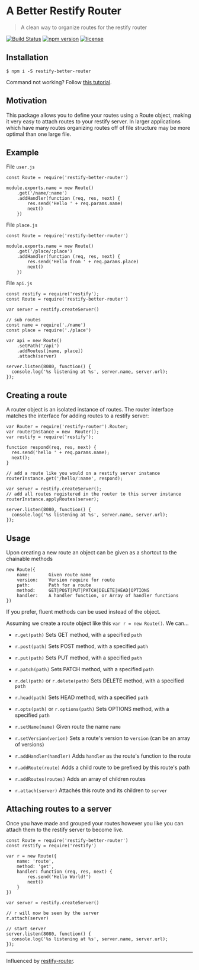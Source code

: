 # A Better Restify Router
> A clean way to organize routes for the restify router

[![Build Status](https://travis-ci.org/mothepro/node-restify-router.svg?branch=master)](https://travis-ci.org/mothepro/node-restify-router)
[![npm version](https://img.shields.io/npm/v/restify-better-router.svg)](https://www.npmjs.com/package/restify-better-router)
[![license](https://img.shields.io/npm/l/restify-better-router.svg)](http://spdx.org/licenses/ISC)


## Installation
```
$ npm i -S restify-better-router
```
Command not working? Follow [this tutorial](https://www.npmjs.com/package/restify-better-router/tutorial).

## Motivation
This package allows you to define your routes using a Route object, making it very easy to attach routes to your restify server. In larger applications which have many routes organizing routes off of file structure may be more optimal than one large file.

## Example
File `user.js`
```
const Route = require('restify-better-router')

module.exports.name = new Route()
    .get('/name/:name')
    .addHandler(function (req, res, next) {
        res.send('Hello ' + req.params.name)
        next()
    })
```

File `place.js`
```
const Route = require('restify-better-router')

module.exports.name = new Route()
    .get('/place/:place')
    .addHandler(function (req, res, next) {
        res.send('Hello from ' + req.params.place)
        next()
    })
```

File `api.js`
```
const restify = require('restify');
const Route = require('restify-better-router')

var server = restify.createServer()

// sub routes
const name = require('./name')
const place = require('./place')

var api = new Route()
    .setPath('/api')
    .addRoutes([name, place])
    .attach(server)

server.listen(8080, function() {
  console.log('%s listening at %s', server.name, server.url);
});
```

## Creating a route
A router object is an isolated instance of routes. The router interface matches the interface for adding routes to a restify server:
```
var Router = require('restify-router').Router;
var routerInstance = new  Router();
var restify = require('restify');

function respond(req, res, next) {
  res.send('hello ' + req.params.name);
  next();
}

// add a route like you would on a restify server instance
routerInstance.get('/hello/:name', respond);

var server = restify.createServer();
// add all routes registered in the router to this server instance
routerInstance.applyRoutes(server);

server.listen(8080, function() {
  console.log('%s listening at %s', server.name, server.url);
});
```

## Usage
Upon creating a new route an object can be given as a shortcut to the chainable methods
```
new Route({
    name:       Given route name
    version:    Version require for route
    path:       Path for a route
    method:     GET|POST|PUT|PATCH|DELETE|HEAD|OPTIONS
    handler:    A handler function, or Array of handler functions
})
```

If you prefer, fluent methods can be used instead of the object.

Assuming we create a route object like this `var r = new Route()`. We can...

+ `r.get(path)` Sets GET method, with a specified `path`
+ `r.post(path)` Sets POST method, with a specified `path`
+ `r.put(path)` Sets PUT method, with a specified `path`
+ `r.patch(path)` Sets PATCH method, with a specified `path`
+ `r.del(path)` or `r.delete(path)` Sets DELETE method, with a specified `path`
+ `r.head(path)` Sets HEAD method, with a specified `path`
+ `r.opts(path)` or `r.options(path)` Sets OPTIONS method, with a specified `path`


+ `r.setName(name)` Given route the name `name`
+ `r.setVersion(verion)` Sets a route's version to `version` (can be an array of versions)
+ `r.addHandler(handler)` Adds `handler` as the route's function to the route
+ `r.addRoute(route)` Adds a child route to be prefixed by this route's path
+ `r.addRoutes(routes)` Adds an array of children routes
+ `r.attach(server)` Attachés this route and its children to `server`

## Attaching routes to a server
Once you have made and grouped your routes however you like
you can attach them to the restify server to become live.
```
const Route = require('restify-better-router')
const restify = require('restify')

var r = new Route({
    name: 'route',
    method: 'get',
    handler: function (req, res, next) {
        res.send('Hello World!')
        next()
    }
})

var server = restify.createServer()

// r will now be seen by the server
r.attach(server)

// start server
server.listen(8080, function() {
  console.log('%s listening at %s', server.name, server.url);
});
```

---

Influenced by [restify-router](https://www.npmjs.com/package/restify-router).
